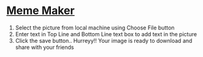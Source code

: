 # [Meme Maker](https://people.cs.clemson.edu/~rohitg/mememaker/)
1. Select the picture from local machine using Choose File button
2. Enter text in Top Line and Bottom Line text box to add text in the picture
3. Click the save button.. Hurreyy!! Your image is ready to download and share with your friends

